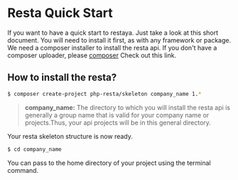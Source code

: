 # Resta Quick Start

If you want to have a quick start to restaya.
Just take a look at this short document.
You will need to install it first, as with any framework or package.
We need a composer installer to install the resta api.
If you don't have a composer uploader, please [composer](https://getcomposer.org/download)
Check out this link.

## How to install the resta?

```bash
$ composer create-project php-resta/skeleton company_name 1.*
```
> **company_name:** The directory to which you will install the resta api is generally a group name that is valid for your company name or projects.Thus, your api projects will be in this general directory.

Your resta skeleton structure is now ready.

```bash
$ cd company_name
```
You can pass to the home directory of your project using the terminal command.